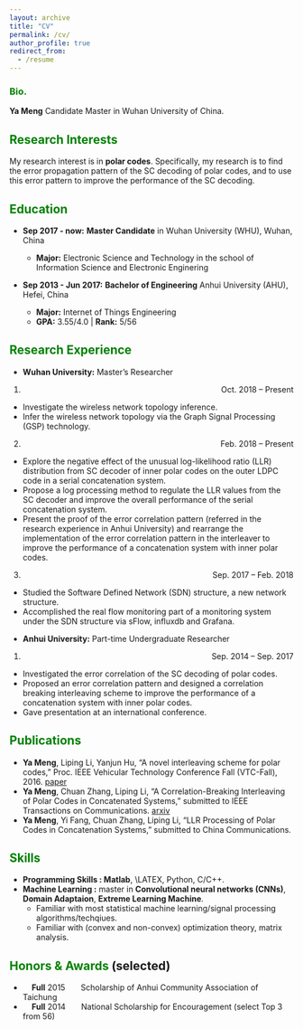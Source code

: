 ```yaml
---
layout: archive
title: "CV"
permalink: /cv/
author_profile: true
redirect_from:
  - /resume
---
```


### <span style="color: green"> Bio. </span> 
**Ya Meng** Candidate Master in Wuhan University of China.

## <span style="color: green"> Research Interests </span>
My research interest is in **polar codes**. Specifically, my research is to find the error propagation pattern of the SC
decoding of polar codes, and to use this error pattern to improve the performance of the SC decoding.

## <span style="color: green"> Education </span>
* **Sep 2017 - now:** **Master Candidate** in Wuhan University (WHU), Wuhan, China
  - **Major:**  Electronic Science and Technology in the school of Information Science and Electronic Enginering 
  
* **Sep 2013 - Jun 2017:** **Bachelor of Engineering** Anhui University (AHU), Hefei, China
  - **Major:**  Internet of Things Engineering
  - **GPA:** 3.55/4.0 \| **Rank:** 5/56 &nbsp;&nbsp;

## <span style="color: green"> Research Experience </span>
* **Wuhan University:** Master’s Researcher  

1. <p align="right">Oct. 2018 – Present</p>
  - Investigate the wireless network topology inference.
  - Infer the wireless network topology via the Graph Signal Processing (GSP) technology.
  
2. <p align="right">Feb. 2018 – Present</p>
  - Explore the negative effect of the unusual log-likelihood ratio (LLR) distribution from SC decoder
of inner polar codes on the outer LDPC code in a serial concatenation system.
  - Propose a log processing method to regulate the LLR values from the SC decoder and improve
the overall performance of the serial concatenation system.
  - Present the proof of the error correlation pattern (referred in the research experience in Anhui
University) and rearrange the implementation of the error correlation pattern in the interleaver
to improve the performance of a concatenation system with inner polar codes.  

3. <p align="right">Sep. 2017 – Feb. 2018</p>
  - Studied the Software Defined Network (SDN) structure, a new network structure.
  - Accomplished the real flow monitoring part of a monitoring system under the SDN structure via
sFlow, influxdb and Grafana.

* **Anhui University:** Part-time Undergraduate Researcher    
1. <p align="right">Sep. 2014 – Sep. 2017</p>
  - Investigated the error correlation of the SC decoding of polar codes.
  - Proposed an error correlation pattern and designed a correlation breaking interleaving scheme to improve
the performance of a concatenation system with inner polar codes.
  - Gave presentation at an international conference.

## <span style="color: green"> Publications </span>
* **Ya Meng**, Liping Li, Yanjun Hu, “A novel interleaving scheme for polar codes,” Proc. IEEE Vehicular
Technology Conference Fall (VTC-Fall), 2016. [paper](https://ieeexplore.ieee.org/stamp/stamp.jsp?tp=&arnumber=7880865)
* **Ya Meng**, Chuan Zhang, Liping Li, “A Correlation-Breaking Interleaving of Polar Codes in
Concatenated Systems,” submitted to IEEE Transactions on Communications. [arxiv](https://arxiv.org/pdf/1702.05202v2.pdf 
)
* **Ya Meng**, Yi Fang, Chuan Zhang, Liping Li, “LLR Processing of Polar Codes in Concatenation
Systems,” submitted to China Communications.

## <span style="color: green"> Skills </span>
* **Programming Skills : Matlab**, \LATEX, Python, C/C++.
* **Machine Learning :** master in **Convolutional neural networks (CNNs)**, **Domain Adaptaion**, **Extreme Learning Machine**.
  - Familiar with most statistical machine learning/signal processing algorithms/techqiues. 
  - Familiar with (convex and non-convex) optimization theory, matrix analysis. 

## <span style="color: green"> Honors & Awards </span>(selected)
*  &nbsp; &nbsp; **Full** 2015  &nbsp; &nbsp; &nbsp; Scholarship of Anhui Community Association of Taichung
*  &nbsp; &nbsp; **Full** 2014  &nbsp; &nbsp; &nbsp; National Scholarship for Encouragement (select Top 3 from 56)




